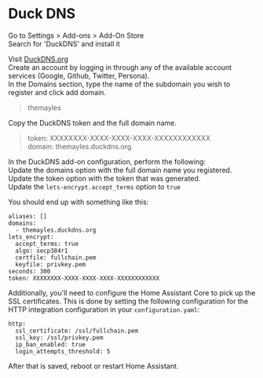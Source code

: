 # Duck DNS

Go to Settings > Add-ons > Add-On Store  
Search for 'DuckDNS' and install it  

Visit [DuckDNS.org](https://www.DuckDNS.org)  
Create an account by logging in through any of the available account services (Google, Github, Twitter, Persona).  
In the Domains section, type the name of the subdomain you wish to register and click add domain.  
>themayles  

Copy the DuckDNS token and the full domain name.  
>token: XXXXXXXX-XXXX-XXXX-XXXX-XXXXXXXXXXXX  
>domain: themayles.duckdns.org  

In the DuckDNS add-on configuration, perform the following:  
Update the domains option with the full domain name you registered.  
Update the token option with the token that was generated.  
Update the `lets-encrypt.accept_terms` option to `true`  

You should end up with something like this:  
```
aliases: []
domains:
  - themayles.duckdns.org
lets_encrypt:
  accept_terms: true
  algo: secp384r1
  certfile: fullchain.pem
  keyfile: privkey.pem
seconds: 300
token: XXXXXXXX-XXXX-XXXX-XXXX-XXXXXXXXXXXX
```  


Additionally, you'll need to configure the Home Assistant Core to pick up the SSL certificates. This is done by setting the following configuration for the HTTP integration configuration in your `configuration.yaml`:  
```
http:
  ssl_certificate: /ssl/fullchain.pem
  ssl_key: /ssl/privkey.pem
  ip_ban_enabled: true
  login_attempts_threshold: 5
```
After that is saved, reboot or restart Home Assistant.  
